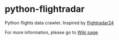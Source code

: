 # python-flightradar
Python flights data crawler. Inspired by [flightradar24](https://pypi.org/project/flightradar24/) 

For more information, please go to [Wiki page](https://github.com/charles-hsiao/python-flightradar/wiki)
